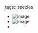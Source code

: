 tags:: species

- ![image](https://peach-geographical-bat-397.mypinata.cloud/ipfs/QmPJVp7P3sBxM8CxdBQZy7Wwxdy3Tytb7KCko1iMhFC6hx)
- ![image](https://peach-geographical-bat-397.mypinata.cloud/ipfs/QmZGciLxaCb11vafT2VGNvqTyT8Z8Ymx3trvy26ebR6gTg)
-